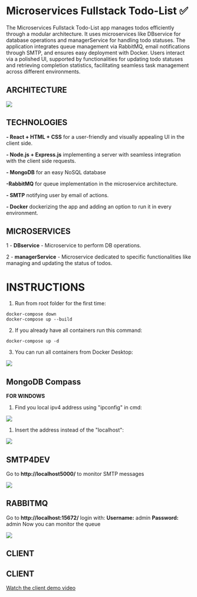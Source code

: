 

# Microservices Fullstack Todo-List ✅ 
The Microservices Fullstack Todo-List app manages todos efficiently through a modular architecture. It uses microservices like DBservice for database operations and managerService for handling todo statuses. The application integrates queue management via RabbitMQ, email notifications through SMTP, and ensures easy deployment with Docker. Users interact via a polished UI, supported by functionalities for updating todo statuses and retrieving completion statistics, facilitating seamless task management across different environments.

## ARCHITECTURE

![](https://pouch.jumpshare.com/preview/usu0zet-dJqzNyfOIQIszlf2ineFuJtRs3_wuSjR7KzDo7mtP7C9svPOoSg92Gx0RTG2P-0riBt5avBh_YUw5jFcTZZPEZgwyMYCaCzBuv4)

## TECHNOLOGIES

 **- React + HTML + CSS** for a user-friendly and visually appealing UI in the client side.
 

 **- Node.js + Express.js**  implementing a server with seamless integration with the client side requests.


 **- MongoDB** for an easy NoSQL database


 **-RabbitMQ** for queue implementation in the microservice architecture.
 
 
 **- SMTP** notifying user by email of actions.
 
 
 **- Docker** dockerizing the app and adding an option to run it in every environment.

## **MICROSERVICES**

1 - **DBservice** - Microservice to perform DB operations.

2 - **managerService** - Microservice dedicated to specific functionalities like managing and updating the status of todos.

# **INSTRUCTIONS**

 1.  Run from root folder for the first time:

    docker-compose down 
    docker-compose up --build
   

 2.  If you already have all containers run this command:
 
    docker-compose up -d

 3.  You can run all containers from Docker Desktop:
 
 ![](https://i.imgur.com/6vQpKhI.png)
 




## MongoDB Compass
**FOR WINDOWS**
 1. Find you local ipv4 address using "ipconfig" in cmd:

![](https://i.imgur.com/KetzBmn.png)

 1. Insert the address instead of the "localhost":
 
 ![](https://i.imgur.com/mBJld6N.png)

## SMTP4DEV
Go to **http://localhost5000/** to monitor SMTP messages

![](https://i.imgur.com/ef7ZPy8.png)
 

## RABBITMQ
Go to **http://localhost:15672/** login with:
**Username:** admin
**Password:** admin
Now you can monitor the queue


![](https://i.imgur.com/8qdkSRG.png)

## **CLIENT**

## **CLIENT**

[Watch the client demo video](https://github.com/coka13/Microservices_Todo_List/blob/main/Recording%202024-07-03%20042944.mp4)
